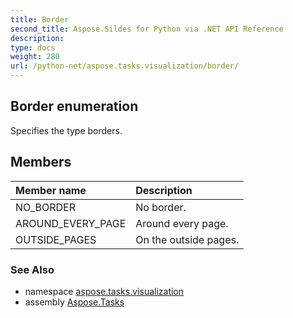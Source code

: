 ```yaml
---
title: Border
second_title: Aspose.Sildes for Python via .NET API Reference
description: 
type: docs
weight: 280
url: /python-net/aspose.tasks.visualization/border/
---
```


## Border enumeration

Specifies the type borders.

## Members
| Member name | Description |
| :- | :- |
|NO_BORDER|No border.|
|AROUND_EVERY_PAGE|Around every page.|
|OUTSIDE_PAGES|On the outside pages.|

### See Also

* namespace [aspose.tasks.visualization](../../aspose.tasks.visualization/)
* assembly [Aspose.Tasks](/tasks/python-net/)

